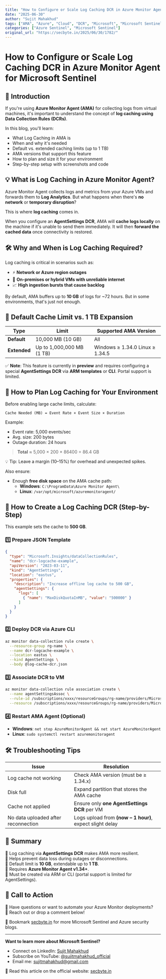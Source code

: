 ```yaml
---
title: "How to Configure or Scale Log Caching DCR in Azure Monitor Agent for Microsoft Sentinel"
date: "2025-06-30"
author: "Sujit Mahakhud"
tags: ["AMA", "Azure", "Cloud", "DCR", "Microsoft", "Microsoft Sentinel", "SQL Server", "Technology"]
categories: ["Azure Sentinel", "Microsoft Sentinel"]
original_url: "https://secbyte.in/2025/06/30/1782/"
---
```


# How to Configure or Scale Log Caching DCR in Azure Monitor Agent for Microsoft Sentinel

## 📘 Introduction

If you're using **Azure Monitor Agent (AMA)** for collecting logs from virtual machines, it's important to understand the concept of **log caching using Data Collection Rules (DCRs)**.

In this blog, you'll learn:

- What Log Caching in AMA is
- When and why it's needed
- Default vs. extended caching limits (up to 1 TB)
- AMA versions that support this feature
- How to plan and size it for your environment
- Step-by-step setup with screenshots and code

## 💡 What is Log Caching in Azure Monitor Agent?

Azure Monitor Agent collects logs and metrics from your Azure VMs and forwards them to **Log Analytics**. But what happens when there's **no network** or **temporary disruption**?

This is where **log caching** comes in.

When you configure an **AgentSettings DCR**, AMA will **cache logs locally** on the machine if it's unable to send them immediately. It will then **forward the cached data** once connectivity is restored.

## 🛠️ Why and When is Log Caching Required?

Log caching is critical in scenarios such as:

- ⚡ **Network or Azure region outages**
- 🧩 **On-premises or hybrid VMs with unreliable internet**
- 📈 **High ingestion bursts that cause backlog**

By default, AMA buffers up to **10 GB** of logs for ~72 hours. But in some environments, that's just not enough.

## 📏 Default Cache Limit vs. 1 TB Expansion

| Type | Limit | Supported AMA Version |
|---|---|---|
| **Default** | 10,000 MB (10 GB) | All |
| **Extended** | Up to 1,000,000 MB (1 TB) | Windows ≥ 1.34.0   Linux ≥ 1.34.5 |

✅ **Note**: This feature is currently in **preview** and requires configuring a special **AgentSettings DCR** via **ARM templates** or **CLI**. Portal support is limited.

## 🧮 How to Plan Log Caching for Your Environment

Before enabling large cache limits, calculate:

```
Cache Needed (MB) = Event Rate × Event Size × Duration
```

Example:

- Event rate: 5,000 events/sec
- Avg. size: 200 bytes
- Outage duration: 24 hours

> **Total** ≈ 5,000 × 200 × 86400 = 86.4 GB

💡 Tip: Leave a margin (10–15%) for overhead and unexpected spikes.

Also ensure:

- Enough **free disk space** on the AMA cache path:
  - **Windows**: `C:\ProgramData\Azure Monitor Agent\`
  - **Linux**: `/var/opt/microsoft/azuremonitoragent/`

## 🧰 How to Create a Log Caching DCR (Step-by-Step)

This example sets the cache to **500 GB**.

### 1️⃣ Prepare JSON Template

```json
{
  "type": "Microsoft.Insights/dataCollectionRules",
  "name": "dcr-logcache-example",
  "apiVersion": "2023-03-11",
  "kind": "AgentSettings",
  "location": "eastus",
  "properties": {
    "description": "Increase offline log cache to 500 GB",
    "agentSettings": {
      "logs": [
        { "name": "MaxDiskQuotaInMB", "value": "500000" }
      ]
    }
  }
}
```

### 2️⃣ Deploy DCR via Azure CLI

```bash
az monitor data-collection rule create \
  --resource-group rg-name \
  --name dcr-logcache-example \
  --location eastus \
  --kind AgentSettings \
  --body @log-cache-dcr.json
```

### 3️⃣ Associate DCR to VM

```bash
az monitor data-collection rule association create \
  --name agentSettingsAssoc \
  --rule-id /subscriptions/xxxx/resourceGroups/rg-name/providers/Microsoft.Insights/dataCollectionRules/dcr-logcache-example \
  --resource /subscriptions/xxxx/resourceGroups/rg-name/providers/Microsoft.Compute/virtualMachines/vm-name
```

### 4️⃣ Restart AMA Agent (Optional)

- **Windows**: `net stop AzureMonitorAgent && net start AzureMonitorAgent`
- **Linux**: `sudo systemctl restart azuremonitoragent`

## 🛠️ Troubleshooting Tips

| Issue | Resolution |
|---|---|
| Log cache not working | Check AMA version (must be ≥ 1.34.x) |
| Disk full | Expand partition that stores the AMA cache |
| Cache not applied | Ensure only **one AgentSettings DCR** per VM |
| No data uploaded after reconnection | Logs upload from **(now – 1 hour)**, expect slight delay |

## 🧾 Summary

🔹 Log caching via **AgentSettings DCR** makes AMA more resilient.  
🔹 Helps prevent data loss during outages or disconnections.  
🔹 Default limit is **10 GB**, extendable up to **1 TB**.  
🔹 Requires **Azure Monitor Agent v1.34+**.  
🔹 Must be created via ARM or CLI (portal support is limited for AgentSettings).

## 📣 Call to Action

💬 Have questions or want to automate your Azure Monitor deployments?  
📧 Reach out or drop a comment below!

🔗 Bookmark [secbyte.in](https://secbyte.in/) for more Microsoft Sentinel and Azure security blogs.

---

**Want to learn more about Microsoft Sentinel?**

- Connect on LinkedIn: [Sujit Mahakhud](https://www.linkedin.com/in/sujitmahakhud/)
- Subscribe on YouTube: [@sujitmahakhud_official](https://www.youtube.com/@sujitmahakhud_official)
- Email me: [sujitmahakhud@gmail.com](mailto:sujitmahakhud@gmail.com)

🧩 Read this article on the official website: [secbyte.in](https://secbyte.in/2025/06/30/1782/)
